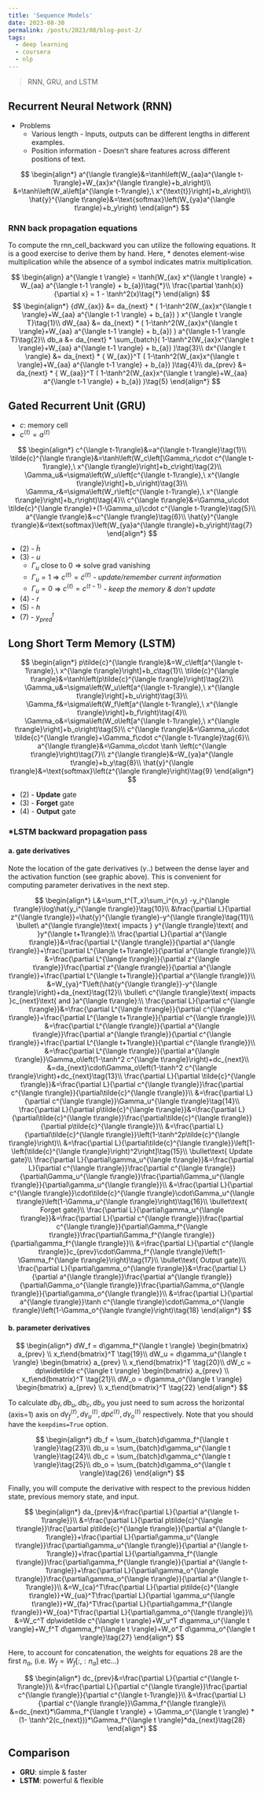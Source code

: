 ```yaml
---
title: 'Sequence Models'
date: 2023-08-30
permalink: /posts/2023/08/blog-post-2/
tags:
  - deep learning
  - coursera
  - nlp
---
```


> RNN, GRU, and LSTM

## Recurrent Neural Network (RNN)

- Problems
  - Various length - Inputs, outputs can be different lengths in different examples.
  - Position information - Doesn't share features across different positions of text.

$$
    \begin{align*}
        a^{\langle t\rangle}&=\tanh\left(W_{aa}a^{\langle t-1\rangle}+W_{ax}x^{\langle t\rangle}+b_a\right)\\
        &=\tanh\left(W_a\left[a^{\langle t-1\rangle},\ x^{\text{t}}\right]+b_a\right)\\
        \hat{y}^{\langle t\rangle}&=\text{softmax}\left(W_{ya}a^{\langle t\rangle}+b_y\right)
    \end{align*}
$$

### RNN back propagation equations

To compute the rnn_cell_backward you can utilize the following equations. It is a good exercise to derive them by hand. Here, $*$ denotes element-wise multiplication while the absence of a symbol indicates matrix multiplication.

$$
    \begin{align}
        a^{\langle t \rangle} = \tanh(W_{ax} x^{\langle t \rangle} + W_{aa} a^{\langle t-1 \rangle} + b_{a})\tag{*}\\
        \frac{\partial \tanh(x)} {\partial x} = 1 - \tanh^2(x)\tag{*}
    \end{align}
$$
$$
    \begin{align*}
        {dW_{ax}} &= da_{next} * ( 1-\tanh^2(W_{ax}x^{\langle t \rangle}+W_{aa} a^{\langle t-1 \rangle} + b_{a}) ) x^{\langle t \rangle T}\tag{1}\\
        dW_{aa} &= da_{next} * ( 1-\tanh^2(W_{ax}x^{\langle t \rangle}+W_{aa} a^{\langle t-1 \rangle} + b_{a}) )  a^{\langle t-1 \rangle T}\tag{2}\\
        db_a &= da_{next} * \sum_{batch}( 1-\tanh^2(W_{ax}x^{\langle t \rangle}+W_{aa} a^{\langle t-1 \rangle} + b_{a}) )\tag{3}\\
        dx^{\langle t \rangle} &= da_{next} * { W_{ax}}^T ( 1-\tanh^2(W_{ax}x^{\langle t \rangle}+W_{aa} a^{\langle t-1 \rangle} + b_{a}) )\tag{4}\\
        da_{prev} &= da_{next} * { W_{aa}}^T ( 1-\tanh^2(W_{ax}x^{\langle t \rangle}+W_{aa} a^{\langle t-1 \rangle} + b_{a}) )\tag{5}
    \end{align*}
$$

## Gated Recurrent Unit (GRU)

- $c$: memory cell
- $c^{\langle t\rangle}=a^{\langle t\rangle}$

$$
    \begin{align*}
        c^{\langle t-1\rangle}&=a^{\langle t-1\rangle}\tag{1}\\
        \tilde{c}^{\langle t\rangle}&=\tanh\left(W_c\left[\Gamma_r\cdot c^{\langle t-1\rangle},\ x^{\langle t\rangle}\right]+b_c\right)\tag{2}\\
        \Gamma_u&=\sigma\left(W_u\left[c^{\langle t-1\rangle},\ x^{\langle t\rangle}\right]+b_u\right)\tag{3}\\
        \Gamma_r&=\sigma\left(W_r\left[c^{\langle t-1\rangle},\ x^{\langle t\rangle}\right]+b_r\right)\tag{4}\\
        c^{\langle t\rangle}&=\Gamma_u\cdot \tilde{c}^{\langle t\rangle}+(1-\Gamma_u)\cdot c^{\langle t-1\rangle}\tag{5}\\
        a^{\langle t\rangle}&=c^{\langle t\rangle}\tag{6}\\
        \hat{y}^{\langle t\rangle}&=\text{softmax}\left(W_{ya}a^{\langle t\rangle}+b_y\right)\tag{7}
    \end{align*}
$$

- (2) - $\tilde{h}$
- (3) - $u$
  - $\Gamma_u$ close to 0 $\Rightarrow$ solve grad vanishing
  - $\Gamma_u=1$ $\Rightarrow$ $c^{\langle t\rangle}=\tilde{c}^{\langle t\rangle}$ - *update/remember current information*
  - $\Gamma_u=0$ $\Rightarrow$ $c^{\langle t\rangle}=c^{\langle t-1\rangle}$ - *keep the memory & don't update*
- (4) - $r$
- (5) - $h$
- (7) - $y_{pred}^t$

## Long Short Term Memory (LSTM)

$$
    \begin{align*}
        p\tilde{c}^{\langle t\rangle}&=W_c\left[a^{\langle t-1\rangle},\ x^{\langle t\rangle}\right]+b_c\tag{1}\\
        \tilde{c}^{\langle t\rangle}&=\tanh\left(p\tilde{c}^{\langle t\rangle}\right)\tag{2}\\
        \Gamma_u&=\sigma\left(W_u\left[a^{\langle t-1\rangle},\ x^{\langle t\rangle}\right]+b_u\right)\tag{3}\\
        \Gamma_f&=\sigma\left(W_f\left[a^{\langle t-1\rangle},\ x^{\langle t\rangle}\right]+b_f\right)\tag{4}\\
        \Gamma_o&=\sigma\left(W_o\left[a^{\langle t-1\rangle},\ x^{\langle t\rangle}\right]+b_o\right)\tag{5}\\
        c^{\langle t\rangle}&=\Gamma_u\cdot \tilde{c}^{\langle t\rangle}+\Gamma_f\cdot c^{\langle t-1\rangle}\tag{6}\\
        a^{\langle t\rangle}&=\Gamma_o\cdot \tanh \left(c^{\langle t\rangle}\right)\tag{7}\\
        z^{\langle t\rangle}&=W_{ya}a^{\langle t\rangle}+b_y\tag{8}\\
        \hat{y}^{\langle t\rangle}&=\text{softmax}\left(z^{\langle t\rangle}\right)\tag{9}
    \end{align*}
$$

- (2) - **Update** gate
- (3) - **Forget** gate
- (4) - **Output** gate

### *LSTM backward propagation pass

#### a. gate derivatives

Note the location of the gate derivatives ($\gamma$..) between the dense layer and the activation function (see graphic above). This is convenient for computing parameter derivatives in the next step.

$$
    \begin{align*}
        L&=\sum_t^{T_x}\sum_i^{n_y} -y_i^{\langle t\rangle}\log\hat{y_i^{\langle t\rangle}}\tag{10}\\
        &\frac{\partial L}{\partial z^{\langle t\rangle}}=\hat{y}^{\langle t\rangle}-y^{\langle t\rangle}\tag{11}\\
        \bullet\ a^{\langle t\rangle}\text{ impacts } y^{\langle t\rangle}\text{ and }y^{\langle t+1\rangle}:\\
        \frac{\partial L}{\partial a^{\langle t\rangle}}&=\frac{\partial L^{\langle t\rangle}}{\partial a^{\langle t\rangle}}+\frac{\partial L^{\langle t+1\rangle}}{\partial a^{\langle t\rangle}}\\
        &=\frac{\partial L^{\langle t\rangle}}{\partial z^{\langle t\rangle}}\frac{\partial z^{\langle t\rangle}}{\partial a^{\langle t\rangle}}+\frac{\partial L^{\langle t+1\rangle}}{\partial a^{\langle t\rangle}}\\
        &=W_{ya}^T\left(\hat{y^{\langle t\rangle}}-y^{\langle t\rangle}\right)+da_{next}\tag{12}\\
        \bullet\ c^{\langle t\rangle}\text{ impacts }c_{next}\text{ and }a^{\langle t\rangle}:\\
        \frac{\partial L}{\partial c^{\langle t\rangle}}&=\frac{\partial L^{\langle t\rangle}}{\partial c^{\langle t\rangle}}+\frac{\partial L^{\langle t+1\rangle}}{\partial c^{\langle t\rangle}}\\
        &=\frac{\partial L^{\langle t\rangle}}{\partial a^{\langle t\rangle}}\frac{\partial a^{\langle t\rangle}}{\partial c^{\langle t\rangle}}+\frac{\partial L^{\langle t+1\rangle}}{\partial c^{\langle t\rangle}}\\
        &=\frac{\partial L^{\langle t\rangle}}{\partial a^{\langle t\rangle}}\Gamma_o\left(1-\tanh^2 c^{\langle t\rangle}\right)+dc_{next}\\
        &=da_{next}\cdot\Gamma_o\left(1-\tanh^2 c^{\langle t\rangle}\right)+dc_{next}\tag{13}\\
        \frac{\partial L}{\partial \tilde{c}^{\langle t\rangle}}&=\frac{\partial L}{\partial c^{\langle t\rangle}}\frac{\partial c^{\langle t\rangle}}{\partial\tilde{c}^{\langle t\rangle}}\\
        &=\frac{\partial L}{\partial c^{\langle t\rangle}}\Gamma_u^{\langle t\rangle}\tag{14}\\
        \frac{\partial L}{\partial p\tilde{c}^{\langle t\rangle}}&=\frac{\partial L}{\partial\tilde{c}^{\langle t\rangle}}\frac{\partial\tilde{c}^{\langle t\rangle}}{\partial p\tilde{c}^{\langle t\rangle}}\\
        &=\frac{\partial L}{\partial\tilde{c}^{\langle t\rangle}}\left(1-\tanh^2p\tilde{c}^{\langle t\rangle}\right)\\
        &=\frac{\partial L}{\partial\tilde{c}^{\langle t\rangle}}\left[1-\left(\tilde{c}^{\langle t\rangle}\right)^2\right]\tag{15}\\
        \bullet\text{ Update gate}\\
        \frac{\partial L}{\partial\gamma_u^{\langle t\rangle}}&=\frac{\partial L}{\partial c^{\langle t\rangle}}\frac{\partial c^{\langle t\rangle}}{\partial\Gamma_u^{\langle t\rangle}}\frac{\partial\Gamma_u^{\langle t\rangle}}{\partial\gamma_u^{\langle t\rangle}}\\
        &=\frac{\partial L}{\partial c^{\langle t\rangle}}\cdot\tilde{c}^{\langle t\rangle}\cdot\Gamma_u^{\langle t\rangle}\left(1-\Gamma_u^{\langle t\rangle}\right)\tag{16}\\
        \bullet\text{ Forget gate}\\
        \frac{\partial L}{\partial\gamma_u^{\langle t\rangle}}&=\frac{\partial L}{\partial c^{\langle t\rangle}}\frac{\partial c^{\langle t\rangle}}{\partial\Gamma_f^{\langle t\rangle}}\frac{\partial\Gamma_f^{\langle t\rangle}}{\partial\gamma_f^{\langle t\rangle}}\\
        &=\frac{\partial L}{\partial c^{\langle t\rangle}}c_{prev}\cdot\Gamma_f^{\langle t\rangle}\left(1-\Gamma_f^{\langle t\rangle}\right)\tag{17}\\
        \bullet\text{ Output gate}\\
        \frac{\partial L}{\partial\gamma_o^{\langle t\rangle}}&=\frac{\partial L}{\partial a^{\langle t\rangle}}\frac{\partial a^{\langle t\rangle}}{\partial\Gamma_o^{\langle t\rangle}}\frac{\partial\Gamma_o^{\langle t\rangle}}{\partial\gamma_o^{\langle t\rangle}}\\
        &=\frac{\partial L}{\partial a^{\langle t\rangle}}\tanh c^{\langle t\rangle}\cdot\Gamma_o^{\langle t\rangle}\left(1-\Gamma_o^{\langle t\rangle}\right)\tag{18}
    \end{align*}
$$

#### b. parameter derivatives

$$
    \begin{align*}
        dW_f = d\gamma_f^{\langle t \rangle} \begin{bmatrix} a_{prev} \\ x_t\end{bmatrix}^T \tag{19}\\
        dW_u = d\gamma_u^{\langle t \rangle} \begin{bmatrix} a_{prev} \\ x_t\end{bmatrix}^T \tag{20}\\
        dW_c = dp\widetilde c^{\langle t \rangle} \begin{bmatrix} a_{prev} \\ x_t\end{bmatrix}^T \tag{21}\\
        dW_o = d\gamma_o^{\langle t \rangle} \begin{bmatrix} a_{prev} \\ x_t\end{bmatrix}^T \tag{22}
    \end{align*}
$$

To calculate $db_f, db_u, db_c, db_o$ you just need to sum across the horizontal (axis=1) axis on $d\gamma_f^{\langle t \rangle}, d\gamma_u^{\langle t \rangle}, dp\widetilde c^{\langle t \rangle}, d\gamma_o^{\langle t \rangle}$ respectively. Note that you should have the `keepdims=True` option.

$$
    \begin{align*}
        db_f = \sum_{batch}d\gamma_f^{\langle t \rangle}\tag{23}\\
        db_u = \sum_{batch}d\gamma_u^{\langle t \rangle}\tag{24}\\
        db_c = \sum_{batch}d\gamma_c^{\langle t \rangle}\tag{25}\\
        db_o = \sum_{batch}d\gamma_o^{\langle t \rangle}\tag{26}
    \end{align*}
$$

Finally, you will compute the derivative with respect to the previous hidden state, previous memory state, and input.

$$
    \begin{align*}
        da_{prev}&=\frac{\partial L}{\partial a^{\langle t-1\rangle}}\\
        &=\frac{\partial L}{\partial p\tilde{c}^{\langle t\rangle}}\frac{\partial p\tilde{c}^{\langle t\rangle}}{\partial a^{\langle t-1\rangle}}+\frac{\partial L}{\partial\gamma_u^{\langle t\rangle}}\frac{\partial\gamma_u^{\langle t\rangle}}{\partial a^{\langle t-1\rangle}}+\frac{\partial L}{\partial\gamma_f^{\langle t\rangle}}\frac{\partial\gamma_f^{\langle t\rangle}}{\partial a^{\langle t-1\rangle}}+\frac{\partial L}{\partial\gamma_o^{\langle t\rangle}}\frac{\partial\gamma_o^{\langle t\rangle}}{\partial a^{\langle t-1\rangle}}\\
        &=W_{ca}^T\frac{\partial L}{\partial p\tilde{c}^{\langle t\rangle}}+W_{ua}^T\frac{\partial L}{\partial \gamma_u^{\langle t\rangle}}+W_{fa}^T\frac{\partial L}{\partial\gamma_f^{\langle t\rangle}}+W_{oa}^T\frac{\partial L}{\partial\gamma_o^{\langle t\rangle}}\\
        &=W_c^T dp\widetilde c^{\langle t \rangle}+W_u^T d\gamma_u^{\langle t \rangle}+W_f^T d\gamma_f^{\langle t \rangle}+W_o^T d\gamma_o^{\langle t \rangle}\tag{27}
    \end{align*}
$$

Here, to account for concatenation, the weights for equations 28 are the first $n_a$, (i.e. $W_f = W_f[:,:n_a]$ etc...)

$$
    \begin{align*}
        dc_{prev}&=\frac{\partial L}{\partial c^{\langle t-1\rangle}}\\
        &=\frac{\partial L}{\partial c^{\langle t\rangle}}\frac{\partial c^{\langle t\rangle}}{\partial c^{\langle t-1\rangle}}\\
        &=\frac{\partial L}{\partial c^{\langle t\rangle}}\Gamma_f^{\langle t\rangle}\\
        &=dc_{next}*\Gamma_f^{\langle t \rangle} + \Gamma_o^{\langle t \rangle} * (1- \tanh^2(c_{next}))*\Gamma_f^{\langle t \rangle}*da_{next}\tag{28}
    \end{align*}
$$

## Comparison

- **GRU**: simple & faster
- **LSTM**: powerful & flexible
